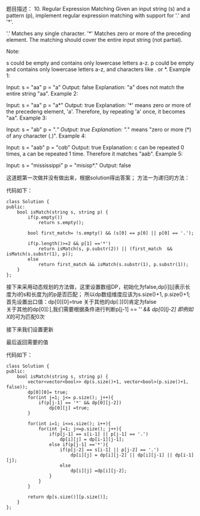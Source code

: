 题目描述：
10. Regular Expression Matching
Given an input string (s) and a pattern (p), implement regular expression matching with support for '.' and '*'.

'.' Matches any single character.
'*' Matches zero or more of the preceding element.
The matching should cover the entire input string (not partial).

Note:

s could be empty and contains only lowercase letters a-z.
p could be empty and contains only lowercase letters a-z, and characters like . or *.
Example 1:

Input:
s = "aa"
p = "a"
Output: false
Explanation: "a" does not match the entire string "aa".
Example 2:

Input:
s = "aa"
p = "a*"
Output: true
Explanation: '*' means zero or more of the precedeng element, 'a'. Therefore, by repeating 'a' once, it becomes "aa".
Example 3:

Input:
s = "ab"
p = ".*"
Output: true
Explanation: ".*" means "zero or more (*) of any character (.)".
Example 4:

Input:
s = "aab"
p = "c*a*b"
Output: true
Explanation: c can be repeated 0 times, a can be repeated 1 time. Therefore it matches "aab".
Example 5:

Input:
s = "mississippi"
p = "mis*is*p*."
Output: false

这道题第一次做并没有做出来，根据solution得出答案；
方法一为递归的方法：


代码如下：
```
class Solution {
public:
    bool isMatch(string s, string p) {
        if(p.empty())
            return s.empty();
        
        bool first_match= !s.empty() && (s[0] == p[0] || p[0] == '.');
        
        if(p.length()>=2 && p[1] =='*')
            return isMatch(s, p.substr(2)) || (first_match  && isMatch(s.substr(1), p));
        else
            return first_match && isMatch(s.substr(1), p.substr(1));
    }
};
```

接下来采用动态规划的方法做，这里设置数组DP，初始化为false,dp[i][j]表示长度为i的s和长度为j的p是否匹配；
所以dp数组维度应该为s.size()+1, p.size()+1;
首先设置出口值：dp[0][0]=true  关于其他的dp[:][0]肯定为false  
    关于其他的dp[0][:],我们需要根据条件进行判断p[j-1] == '*' && dp[0][j-2]  即例如X*的可为匹配0次

接下来我们设置更新

最后返回需要的值

代码如下：
```
class Solution {
public:
    bool isMatch(string s, string p) {
        vector<vector<bool>> dp(s.size()+1, vector<bool>(p.size()+1, false));
        dp[0][0]= true;
        for(int j=1; j<= p.size(); j++){
            if(p[j-1] == '*' && dp[0][j-2])
                dp[0][j] =true;
        }
        
        for(int i=1; i<=s.size(); i++){
            for(int j=1; j<=p.size(); j++){
                if(p[j-1] == s[i-1] || p[j-1] == '.')
                    dp[i][j] = dp[i-1][j-1];
                else if(p[j-1] =='*'){
                    if(p[j-2] == s[i-1] || p[j-2] == '.')
                        dp[i][j] = dp[i][j-2] || dp[i][j-1] || dp[i-1][j];
                    else
                        dp[i][j] =dp[i][j-2];
                }
            }
        }
        
        return dp[s.size()][p.size()];
    }
};
```
